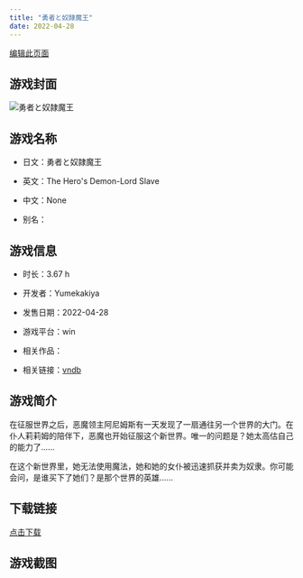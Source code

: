 ```yaml
---
title: "勇者と奴隷魔王"
date: 2022-04-28
---
```

[编辑此页面](https://github.com/ACG-3/ADV3-source/blob/main/source/_posts/%E5%8B%87%E8%80%85%E3%81%A8%E5%A5%B4%E9%9A%B7%E9%AD%94%E7%8E%8B.md)

## 游戏封面

![勇者と奴隷魔王](https%3A//pan.timero.xyz/onedrive/img_lib_001/%E5%8B%87%E8%80%85%E3%81%A8%E5%A5%B4%E9%9A%B7%E9%AD%94%E7%8E%8B_cover.avif)


## 游戏名称

- 日文：勇者と奴隷魔王
- 英文：The Hero's Demon-Lord Slave
- 中文：None

- 别名：


## 游戏信息

- 时长：3.67 h
- 开发者：Yumekakiya
- 发售日期：2022-04-28
- 游戏平台：win
- 相关作品：

- 相关链接：[vndb](https://vndb.org/v36051)


## 游戏简介

在征服世界之后，恶魔领主阿尼姆斯有一天发现了一扇通往另一个世界的大门。在仆人莉莉姆的陪伴下，恶魔也开始征服这个新世界。唯一的问题是？她太高估自己的能力了......

在这个新世界里，她无法使用魔法，她和她的女仆被迅速抓获并卖为奴隶。你可能会问，是谁买下了她们？是那个世界的英雄......




## 下载链接

[点击下载](https://pan.timero.xyz/onedrive/adv_lib_001/%E5%8B%87%E8%80%85%E3%81%A8%E5%A5%B4%E9%9A%B7%E9%AD%94%E7%8E%8B)


## 游戏截图


